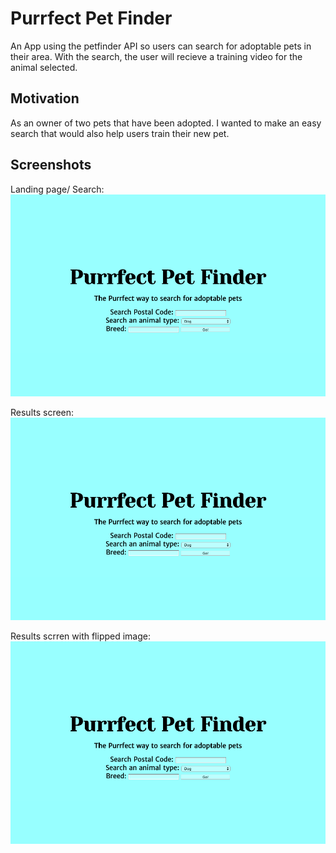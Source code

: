 # Purrfect Pet Finder

An App using the petfinder API so users can search for adoptable pets in their area. With the search, the user will recieve a training video for the animal selected.

## Motivation

As an owner of two pets that have been adopted. I wanted to make an easy search that would also help users train their new pet.

## Screenshots
Landing page/ Search:![alt text](https://github.com/AdrianHernandez-Dev/Purrfect/blob/master/Images/Screen%20Shot%202019-12-21%20at%2011.30.19%20AM.png?raw=true)

Results screen:![alt text](https://github.com/AdrianHernandez-Dev/Purrfect/blob/master/Images/Screen%20Shot%202019-12-21%20at%2011.30.19%20AM.png?raw=true)

Results scrren with flipped image:![alt text](https://github.com/AdrianHernandez-Dev/Purrfect/blob/master/Images/Screen%20Shot%202019-12-21%20at%2011.30.19%20AM.png?raw=true)
